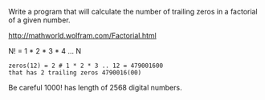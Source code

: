 Write a program that will calculate the number of trailing zeros in a factorial of a given number.

http://mathworld.wolfram.com/Factorial.html

N! = 1 * 2 * 3 * 4 ... N

```
zeros(12) = 2 # 1 * 2 * 3 .. 12 = 479001600 
that has 2 trailing zeros 4790016(00)
```

Be careful 1000! has length of 2568 digital numbers.
